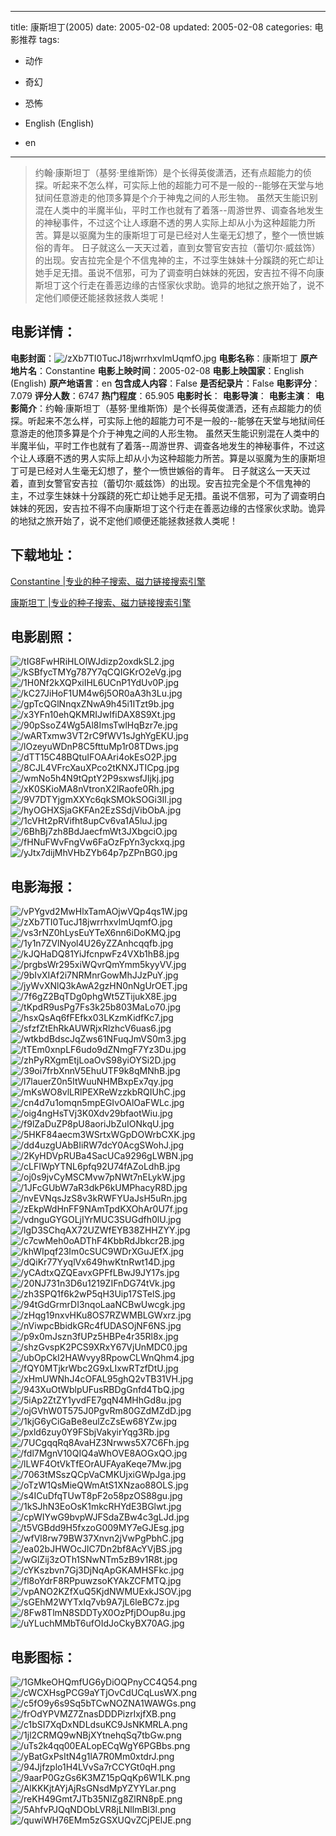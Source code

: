
---
title: 康斯坦丁(2005)
date: 2005-02-08
updated: 2005-02-08
categories: 电影推荐
tags:
- 动作
- 奇幻
- 恐怖

- English (English)
- en
---


> 约翰·康斯坦丁（基努·里维斯饰）是个长得英俊潇洒，还有点超能力的侦探。听起来不怎么样，可实际上他的超能力可不是一般的--能够在天堂与地狱间任意游走的他顶多算是个介于神鬼之间的人形生物。 虽然天生能识别混在人类中的半魔半仙，平时工作也就有了着落--周游世界、调查各地发生的神秘事件，不过这个让人琢磨不透的男人实际上却从小为这种超能力所苦。算是以驱魔为生的康斯坦丁可是已经对人生毫无幻想了，整个一愤世嫉俗的青年。 日子就这么一天天过着，直到女警官安吉拉（蕾切尔·威兹饰）的出现。安吉拉完全是个不信鬼神的主，不过孪生妹妹十分蹊跷的死亡却让她手足无措。虽说不信邪，可为了调查明白妹妹的死因，安吉拉不得不向康斯坦丁这个行走在善恶边缘的古怪家伙求助。诡异的地狱之旅开始了，说不定他们顺便还能拯救拯救人类呢！

## **电影详情**：

**电影封面**：<img src="https://image.tmdb.org/t/p/w200/zXb7TI0TucJ18jwrrhxvlmUqmfO.jpg" alt="/zXb7TI0TucJ18jwrrhxvlmUqmfO.jpg" title="/zXb7TI0TucJ18jwrrhxvlmUqmfO.jpg">
**电影名称**：康斯坦丁
**原产地片名**：Constantine
**电影上映时间**：2005-02-08
**电影上映国家**：English (English)
**原产地语言**：en
**包含成人内容**：False
**是否纪录片**：False
**电影评分**：7.079
**评分人数**：6747
**热门程度**：65.905
**电影时长**：
**电影导演**：
**电影主演**：
**电影简介**：约翰·康斯坦丁（基努·里维斯饰）是个长得英俊潇洒，还有点超能力的侦探。听起来不怎么样，可实际上他的超能力可不是一般的--能够在天堂与地狱间任意游走的他顶多算是个介于神鬼之间的人形生物。 虽然天生能识别混在人类中的半魔半仙，平时工作也就有了着落--周游世界、调查各地发生的神秘事件，不过这个让人琢磨不透的男人实际上却从小为这种超能力所苦。算是以驱魔为生的康斯坦丁可是已经对人生毫无幻想了，整个一愤世嫉俗的青年。 日子就这么一天天过着，直到女警官安吉拉（蕾切尔·威兹饰）的出现。安吉拉完全是个不信鬼神的主，不过孪生妹妹十分蹊跷的死亡却让她手足无措。虽说不信邪，可为了调查明白妹妹的死因，安吉拉不得不向康斯坦丁这个行走在善恶边缘的古怪家伙求助。诡异的地狱之旅开始了，说不定他们顺便还能拯救拯救人类呢！

## **下载地址**：
[Constantine |专业的种子搜索、磁力链接搜索引擎](https://movie.amd794.com:2083/?search=Constantine&ordering=&mode=match_phrase&page_size=10&page=1)

[康斯坦丁 |专业的种子搜索、磁力链接搜索引擎](https://movie.amd794.com:2083/?search=%E5%BA%B7%E6%96%AF%E5%9D%A6%E4%B8%81&ordering=&mode=match_phrase&page_size=10&page=1)
 

## **电影剧照**：
<img src="https://image.tmdb.org/t/p/original/tIG8FwHRiHLOlWJdizp2oxdkSL2.jpg" alt="/tIG8FwHRiHLOlWJdizp2oxdkSL2.jpg" title="/tIG8FwHRiHLOlWJdizp2oxdkSL2.jpg"><img src="https://image.tmdb.org/t/p/original/kSBfycTMYg787Y7qCQIGKrO2eVg.jpg" alt="/kSBfycTMYg787Y7qCQIGKrO2eVg.jpg" title="/kSBfycTMYg787Y7qCQIGKrO2eVg.jpg"><img src="https://image.tmdb.org/t/p/original/1H0Nf2kXQPxiIHL6UCnP1YdUv0P.jpg" alt="/1H0Nf2kXQPxiIHL6UCnP1YdUv0P.jpg" title="/1H0Nf2kXQPxiIHL6UCnP1YdUv0P.jpg"><img src="https://image.tmdb.org/t/p/original/kC27JiHoF1UM4w6j5OR0aA3h3Lu.jpg" alt="/kC27JiHoF1UM4w6j5OR0aA3h3Lu.jpg" title="/kC27JiHoF1UM4w6j5OR0aA3h3Lu.jpg"><img src="https://image.tmdb.org/t/p/original/gpTcQGlNnqxZNwA9h45i1ITzt9b.jpg" alt="/gpTcQGlNnqxZNwA9h45i1ITzt9b.jpg" title="/gpTcQGlNnqxZNwA9h45i1ITzt9b.jpg"><img src="https://image.tmdb.org/t/p/original/x3YFn10ehQKMRIJwIfiDAX8S9Xt.jpg" alt="/x3YFn10ehQKMRIJwIfiDAX8S9Xt.jpg" title="/x3YFn10ehQKMRIJwIfiDAX8S9Xt.jpg"><img src="https://image.tmdb.org/t/p/original/90pSsoZ4Wg5Al8ImsTwlHqBzr7e.jpg" alt="/90pSsoZ4Wg5Al8ImsTwlHqBzr7e.jpg" title="/90pSsoZ4Wg5Al8ImsTwlHqBzr7e.jpg"><img src="https://image.tmdb.org/t/p/original/wARTxmw3VT2rC9fWV1sJghYgEKU.jpg" alt="/wARTxmw3VT2rC9fWV1sJghYgEKU.jpg" title="/wARTxmw3VT2rC9fWV1sJghYgEKU.jpg"><img src="https://image.tmdb.org/t/p/original/lOzeyuWDnP8C5fttuMp1r08TDws.jpg" alt="/lOzeyuWDnP8C5fttuMp1r08TDws.jpg" title="/lOzeyuWDnP8C5fttuMp1r08TDws.jpg"><img src="https://image.tmdb.org/t/p/original/dTT15C48BQtuIFOAAri4okEsO2P.jpg" alt="/dTT15C48BQtuIFOAAri4okEsO2P.jpg" title="/dTT15C48BQtuIFOAAri4okEsO2P.jpg"><img src="https://image.tmdb.org/t/p/original/8CJL4VFrcXauXPco2tKNXJTICpg.jpg" alt="/8CJL4VFrcXauXPco2tKNXJTICpg.jpg" title="/8CJL4VFrcXauXPco2tKNXJTICpg.jpg"><img src="https://image.tmdb.org/t/p/original/wmNo5h4N9tQptY2P9sxwsfJIjkj.jpg" alt="/wmNo5h4N9tQptY2P9sxwsfJIjkj.jpg" title="/wmNo5h4N9tQptY2P9sxwsfJIjkj.jpg"><img src="https://image.tmdb.org/t/p/original/xK0SKioMA8nVtronX2lRaofe0Rh.jpg" alt="/xK0SKioMA8nVtronX2lRaofe0Rh.jpg" title="/xK0SKioMA8nVtronX2lRaofe0Rh.jpg"><img src="https://image.tmdb.org/t/p/original/9V7DTYjgmXXYc6qkSMOkSOGi3Il.jpg" alt="/9V7DTYjgmXXYc6qkSMOkSOGi3Il.jpg" title="/9V7DTYjgmXXYc6qkSMOkSOGi3Il.jpg"><img src="https://image.tmdb.org/t/p/original/hyOGHXSjaGKFAn2EzSSdjVibObA.jpg" alt="/hyOGHXSjaGKFAn2EzSSdjVibObA.jpg" title="/hyOGHXSjaGKFAn2EzSSdjVibObA.jpg"><img src="https://image.tmdb.org/t/p/original/1cVHt2pRVifht8upCv6va1A5luJ.jpg" alt="/1cVHt2pRVifht8upCv6va1A5luJ.jpg" title="/1cVHt2pRVifht8upCv6va1A5luJ.jpg"><img src="https://image.tmdb.org/t/p/original/6BhBj7zh8BdJaecfmWt3JXbgciO.jpg" alt="/6BhBj7zh8BdJaecfmWt3JXbgciO.jpg" title="/6BhBj7zh8BdJaecfmWt3JXbgciO.jpg"><img src="https://image.tmdb.org/t/p/original/fHNuFWvFngVw6FaOzFpYn3yckxq.jpg" alt="/fHNuFWvFngVw6FaOzFpYn3yckxq.jpg" title="/fHNuFWvFngVw6FaOzFpYn3yckxq.jpg"><img src="https://image.tmdb.org/t/p/original/yJtx7dijMhVHbZYb64p7pZPnBG0.jpg" alt="/yJtx7dijMhVHbZYb64p7pZPnBG0.jpg" title="/yJtx7dijMhVHbZYb64p7pZPnBG0.jpg">

## **电影海报**：
<img src="https://image.tmdb.org/t/p/original/vPYgvd2MwHlxTamAOjwVQp4qs1W.jpg" alt="/vPYgvd2MwHlxTamAOjwVQp4qs1W.jpg" title="/vPYgvd2MwHlxTamAOjwVQp4qs1W.jpg"><img src="https://image.tmdb.org/t/p/original/zXb7TI0TucJ18jwrrhxvlmUqmfO.jpg" alt="/zXb7TI0TucJ18jwrrhxvlmUqmfO.jpg" title="/zXb7TI0TucJ18jwrrhxvlmUqmfO.jpg"><img src="https://image.tmdb.org/t/p/original/vs3rNZ0hLysEuYTeX6nn6iDoKMQ.jpg" alt="/vs3rNZ0hLysEuYTeX6nn6iDoKMQ.jpg" title="/vs3rNZ0hLysEuYTeX6nn6iDoKMQ.jpg"><img src="https://image.tmdb.org/t/p/original/1y1n7ZVlNyol4U26yZZAnhcqqfb.jpg" alt="/1y1n7ZVlNyol4U26yZZAnhcqqfb.jpg" title="/1y1n7ZVlNyol4U26yZZAnhcqqfb.jpg"><img src="https://image.tmdb.org/t/p/original/kJQHaDQ81YiJfcnpwFz4VXb1hB8.jpg" alt="/kJQHaDQ81YiJfcnpwFz4VXb1hB8.jpg" title="/kJQHaDQ81YiJfcnpwFz4VXb1hB8.jpg"><img src="https://image.tmdb.org/t/p/original/prgbsWr295xiWQvrQmYmm5kyyVV.jpg" alt="/prgbsWr295xiWQvrQmYmm5kyyVV.jpg" title="/prgbsWr295xiWQvrQmYmm5kyyVV.jpg"><img src="https://image.tmdb.org/t/p/original/9bIvXIAf2i7NRMnrGowMhJJzPuY.jpg" alt="/9bIvXIAf2i7NRMnrGowMhJJzPuY.jpg" title="/9bIvXIAf2i7NRMnrGowMhJJzPuY.jpg"><img src="https://image.tmdb.org/t/p/original/jyWvXNlQ3kAwA2gzHN0nNgUrOET.jpg" alt="/jyWvXNlQ3kAwA2gzHN0nNgUrOET.jpg" title="/jyWvXNlQ3kAwA2gzHN0nNgUrOET.jpg"><img src="https://image.tmdb.org/t/p/original/7f6gZ2BqTDg0phgWt5ZTijukX8E.jpg" alt="/7f6gZ2BqTDg0phgWt5ZTijukX8E.jpg" title="/7f6gZ2BqTDg0phgWt5ZTijukX8E.jpg"><img src="https://image.tmdb.org/t/p/original/tKpdR9usPg7Fs3k25b803MaLo70.jpg" alt="/tKpdR9usPg7Fs3k25b803MaLo70.jpg" title="/tKpdR9usPg7Fs3k25b803MaLo70.jpg"><img src="https://image.tmdb.org/t/p/original/hsxQsAq6fFEfkx03LKzmKidfKc7.jpg" alt="/hsxQsAq6fFEfkx03LKzmKidfKc7.jpg" title="/hsxQsAq6fFEfkx03LKzmKidfKc7.jpg"><img src="https://image.tmdb.org/t/p/original/sfzfZtEhRkAUWRjxRlzhcV6uas6.jpg" alt="/sfzfZtEhRkAUWRjxRlzhcV6uas6.jpg" title="/sfzfZtEhRkAUWRjxRlzhcV6uas6.jpg"><img src="https://image.tmdb.org/t/p/original/wtkbdBdscJqZws61NFuqJmVS0m3.jpg" alt="/wtkbdBdscJqZws61NFuqJmVS0m3.jpg" title="/wtkbdBdscJqZws61NFuqJmVS0m3.jpg"><img src="https://image.tmdb.org/t/p/original/tTEm0xnpLF6udo9dZNmgF7Yz3Du.jpg" alt="/tTEm0xnpLF6udo9dZNmgF7Yz3Du.jpg" title="/tTEm0xnpLF6udo9dZNmgF7Yz3Du.jpg"><img src="https://image.tmdb.org/t/p/original/zhPyRXgmEtjLoaOvS98yiOYSi2D.jpg" alt="/zhPyRXgmEtjLoaOvS98yiOYSi2D.jpg" title="/zhPyRXgmEtjLoaOvS98yiOYSi2D.jpg"><img src="https://image.tmdb.org/t/p/original/39oi7frbXnnV5EhuUTF9k8qMNhB.jpg" alt="/39oi7frbXnnV5EhuUTF9k8qMNhB.jpg" title="/39oi7frbXnnV5EhuUTF9k8qMNhB.jpg"><img src="https://image.tmdb.org/t/p/original/l7lauerZ0n5ItWuuNHMBxpEx7qy.jpg" alt="/l7lauerZ0n5ItWuuNHMBxpEx7qy.jpg" title="/l7lauerZ0n5ItWuuNHMBxpEx7qy.jpg"><img src="https://image.tmdb.org/t/p/original/mKsWO8vlLRlPEXReWzzkbRQIUhC.jpg" alt="/mKsWO8vlLRlPEXReWzzkbRQIUhC.jpg" title="/mKsWO8vlLRlPEXReWzzkbRQIUhC.jpg"><img src="https://image.tmdb.org/t/p/original/cn4d7u1omqn5mpEGIvOAlOaFWLc.jpg" alt="/cn4d7u1omqn5mpEGIvOAlOaFWLc.jpg" title="/cn4d7u1omqn5mpEGIvOAlOaFWLc.jpg"><img src="https://image.tmdb.org/t/p/original/oig4ngHsTVj3K0Xdv29bfaotWiu.jpg" alt="/oig4ngHsTVj3K0Xdv29bfaotWiu.jpg" title="/oig4ngHsTVj3K0Xdv29bfaotWiu.jpg"><img src="https://image.tmdb.org/t/p/original/f9lZaDuZP8pU8aoriJbZuIONkqU.jpg" alt="/f9lZaDuZP8pU8aoriJbZuIONkqU.jpg" title="/f9lZaDuZP8pU8aoriJbZuIONkqU.jpg"><img src="https://image.tmdb.org/t/p/original/5HKF84aecm3WSrtxWGpDOWrbCXK.jpg" alt="/5HKF84aecm3WSrtxWGpDOWrbCXK.jpg" title="/5HKF84aecm3WSrtxWGpDOWrbCXK.jpg"><img src="https://image.tmdb.org/t/p/original/dd4uzgUAbBIiRW7dcY0AcgSWohJ.jpg" alt="/dd4uzgUAbBIiRW7dcY0AcgSWohJ.jpg" title="/dd4uzgUAbBIiRW7dcY0AcgSWohJ.jpg"><img src="https://image.tmdb.org/t/p/original/2KyHDVpRUBa4SacUCa9296gLWBN.jpg" alt="/2KyHDVpRUBa4SacUCa9296gLWBN.jpg" title="/2KyHDVpRUBa4SacUCa9296gLWBN.jpg"><img src="https://image.tmdb.org/t/p/original/cLFIWpYTNL6pfq92U74fAZoLdhB.jpg" alt="/cLFIWpYTNL6pfq92U74fAZoLdhB.jpg" title="/cLFIWpYTNL6pfq92U74fAZoLdhB.jpg"><img src="https://image.tmdb.org/t/p/original/oj0s9jvCyMSCMvw7pNWt7nELykW.jpg" alt="/oj0s9jvCyMSCMvw7pNWt7nELykW.jpg" title="/oj0s9jvCyMSCMvw7pNWt7nELykW.jpg"><img src="https://image.tmdb.org/t/p/original/1JFcGUbW7aR3dkP6kUMPhacyR8D.jpg" alt="/1JFcGUbW7aR3dkP6kUMPhacyR8D.jpg" title="/1JFcGUbW7aR3dkP6kUMPhacyR8D.jpg"><img src="https://image.tmdb.org/t/p/original/nvEVNqsJzS8v3kRWFYUaJsH5uRn.jpg" alt="/nvEVNqsJzS8v3kRWFYUaJsH5uRn.jpg" title="/nvEVNqsJzS8v3kRWFYUaJsH5uRn.jpg"><img src="https://image.tmdb.org/t/p/original/zEkpWdHnFF9NAmTpdKXOhAr0U7f.jpg" alt="/zEkpWdHnFF9NAmTpdKXOhAr0U7f.jpg" title="/zEkpWdHnFF9NAmTpdKXOhAr0U7f.jpg"><img src="https://image.tmdb.org/t/p/original/vdnguGYGOLjIYrMUC3SUGdfh0lU.jpg" alt="/vdnguGYGOLjIYrMUC3SUGdfh0lU.jpg" title="/vdnguGYGOLjIYrMUC3SUGdfh0lU.jpg"><img src="https://image.tmdb.org/t/p/original/lgD3SChqAX72UZWfEYB38ZHHZYY.jpg" alt="/lgD3SChqAX72UZWfEYB38ZHHZYY.jpg" title="/lgD3SChqAX72UZWfEYB38ZHHZYY.jpg"><img src="https://image.tmdb.org/t/p/original/c7cwMeh0oADThF4KbbRdJbkcr2B.jpg" alt="/c7cwMeh0oADThF4KbbRdJbkcr2B.jpg" title="/c7cwMeh0oADThF4KbbRdJbkcr2B.jpg"><img src="https://image.tmdb.org/t/p/original/khWIpqf23Im0cSUC9WDrXGuJEfX.jpg" alt="/khWIpqf23Im0cSUC9WDrXGuJEfX.jpg" title="/khWIpqf23Im0cSUC9WDrXGuJEfX.jpg"><img src="https://image.tmdb.org/t/p/original/dQiKr77YyqlVx649hwKtnRwt14D.jpg" alt="/dQiKr77YyqlVx649hwKtnRwt14D.jpg" title="/dQiKr77YyqlVx649hwKtnRwt14D.jpg"><img src="https://image.tmdb.org/t/p/original/yCAdtxQZQEavxGPFfLBwJ9JY17s.jpg" alt="/yCAdtxQZQEavxGPFfLBwJ9JY17s.jpg" title="/yCAdtxQZQEavxGPFfLBwJ9JY17s.jpg"><img src="https://image.tmdb.org/t/p/original/20NJ731n3D6u1219ZIFnDG74tVk.jpg" alt="/20NJ731n3D6u1219ZIFnDG74tVk.jpg" title="/20NJ731n3D6u1219ZIFnDG74tVk.jpg"><img src="https://image.tmdb.org/t/p/original/zh3SPQ1f6k2wP5qH3Uip17STelS.jpg" alt="/zh3SPQ1f6k2wP5qH3Uip17STelS.jpg" title="/zh3SPQ1f6k2wP5qH3Uip17STelS.jpg"><img src="https://image.tmdb.org/t/p/original/94tGdGrmrDI3nqoLaaNCBwUwcgk.jpg" alt="/94tGdGrmrDI3nqoLaaNCBwUwcgk.jpg" title="/94tGdGrmrDI3nqoLaaNCBwUwcgk.jpg"><img src="https://image.tmdb.org/t/p/original/zHqg19nxvHKu8OS7RZWMBLGWxrz.jpg" alt="/zHqg19nxvHKu8OS7RZWMBLGWxrz.jpg" title="/zHqg19nxvHKu8OS7RZWMBLGWxrz.jpg"><img src="https://image.tmdb.org/t/p/original/nViwpcBbidkGRc4fUDASOjNF6NS.jpg" alt="/nViwpcBbidkGRc4fUDASOjNF6NS.jpg" title="/nViwpcBbidkGRc4fUDASOjNF6NS.jpg"><img src="https://image.tmdb.org/t/p/original/p9x0mJszn3fUPz5HBPe4r35Rl8x.jpg" alt="/p9x0mJszn3fUPz5HBPe4r35Rl8x.jpg" title="/p9x0mJszn3fUPz5HBPe4r35Rl8x.jpg"><img src="https://image.tmdb.org/t/p/original/shzGvspK2PCS9XRxY67VjUnMDC0.jpg" alt="/shzGvspK2PCS9XRxY67VjUnMDC0.jpg" title="/shzGvspK2PCS9XRxY67VjUnMDC0.jpg"><img src="https://image.tmdb.org/t/p/original/ubOpCkI2HAWvyy8RpowCLWnQhm4.jpg" alt="/ubOpCkI2HAWvyy8RpowCLWnQhm4.jpg" title="/ubOpCkI2HAWvyy8RpowCLWnQhm4.jpg"><img src="https://image.tmdb.org/t/p/original/fQY0MTjkrWbc2G9xLIxwRTzfDtU.jpg" alt="/fQY0MTjkrWbc2G9xLIxwRTzfDtU.jpg" title="/fQY0MTjkrWbc2G9xLIxwRTzfDtU.jpg"><img src="https://image.tmdb.org/t/p/original/xHmUWNhJ4cOFAL95ghQ2vTB31VH.jpg" alt="/xHmUWNhJ4cOFAL95ghQ2vTB31VH.jpg" title="/xHmUWNhJ4cOFAL95ghQ2vTB31VH.jpg"><img src="https://image.tmdb.org/t/p/original/943XuOtWblpUFusRBDgGnfd4TbQ.jpg" alt="/943XuOtWblpUFusRBDgGnfd4TbQ.jpg" title="/943XuOtWblpUFusRBDgGnfd4TbQ.jpg"><img src="https://image.tmdb.org/t/p/original/5iAp2ZtZY1yvdFE7gqN4MHhGd8u.jpg" alt="/5iAp2ZtZY1yvdFE7gqN4MHhGd8u.jpg" title="/5iAp2ZtZY1yvdFE7gqN4MHhGd8u.jpg"><img src="https://image.tmdb.org/t/p/original/ojGVhW0T575J0PgvRm80GZdMZdD.jpg" alt="/ojGVhW0T575J0PgvRm80GZdMZdD.jpg" title="/ojGVhW0T575J0PgvRm80GZdMZdD.jpg"><img src="https://image.tmdb.org/t/p/original/1kjG6yCiGaBe8eulZcZsEw68YZw.jpg" alt="/1kjG6yCiGaBe8eulZcZsEw68YZw.jpg" title="/1kjG6yCiGaBe8eulZcZsEw68YZw.jpg"><img src="https://image.tmdb.org/t/p/original/pxld6zuy0Y9FSbjVakyirYqg3Rb.jpg" alt="/pxld6zuy0Y9FSbjVakyirYqg3Rb.jpg" title="/pxld6zuy0Y9FSbjVakyirYqg3Rb.jpg"><img src="https://image.tmdb.org/t/p/original/7UCgqqRq8AvaHZ3Nrwws5X7C6Fh.jpg" alt="/7UCgqqRq8AvaHZ3Nrwws5X7C6Fh.jpg" title="/7UCgqqRq8AvaHZ3Nrwws5X7C6Fh.jpg"><img src="https://image.tmdb.org/t/p/original/fdl7MgnV10QIQ4aWhOVE8AOGxQO.jpg" alt="/fdl7MgnV10QIQ4aWhOVE8AOGxQO.jpg" title="/fdl7MgnV10QIQ4aWhOVE8AOGxQO.jpg"><img src="https://image.tmdb.org/t/p/original/lLWF4OtVkTfEOrAUFAyaKeqe7Mw.jpg" alt="/lLWF4OtVkTfEOrAUFAyaKeqe7Mw.jpg" title="/lLWF4OtVkTfEOrAUFAyaKeqe7Mw.jpg"><img src="https://image.tmdb.org/t/p/original/7063tMSszQCpVaCMKUjxiGWpJga.jpg" alt="/7063tMSszQCpVaCMKUjxiGWpJga.jpg" title="/7063tMSszQCpVaCMKUjxiGWpJga.jpg"><img src="https://image.tmdb.org/t/p/original/oTzW1QsMieQWmAtS1XNzao88OLS.jpg" alt="/oTzW1QsMieQWmAtS1XNzao88OLS.jpg" title="/oTzW1QsMieQWmAtS1XNzao88OLS.jpg"><img src="https://image.tmdb.org/t/p/original/s4ICuDfqTUwT8pF2o58pzOS88gu.jpg" alt="/s4ICuDfqTUwT8pF2o58pzOS88gu.jpg" title="/s4ICuDfqTUwT8pF2o58pzOS88gu.jpg"><img src="https://image.tmdb.org/t/p/original/1kSJhN3EoOsK1mkcRHYdE3BGlwt.jpg" alt="/1kSJhN3EoOsK1mkcRHYdE3BGlwt.jpg" title="/1kSJhN3EoOsK1mkcRHYdE3BGlwt.jpg"><img src="https://image.tmdb.org/t/p/original/cpWIYwG9bvpWJFSdaZBw4c3gLJd.jpg" alt="/cpWIYwG9bvpWJFSdaZBw4c3gLJd.jpg" title="/cpWIYwG9bvpWJFSdaZBw4c3gLJd.jpg"><img src="https://image.tmdb.org/t/p/original/t5VGBdd9H5fxzoG009MY7eGJEsg.jpg" alt="/t5VGBdd9H5fxzoG009MY7eGJEsg.jpg" title="/t5VGBdd9H5fxzoG009MY7eGJEsg.jpg"><img src="https://image.tmdb.org/t/p/original/wfVl8rw79BW37Xnvn2jVwPgPbhC.jpg" alt="/wfVl8rw79BW37Xnvn2jVwPgPbhC.jpg" title="/wfVl8rw79BW37Xnvn2jVwPgPbhC.jpg"><img src="https://image.tmdb.org/t/p/original/ea02bJHWOcJlC7Dn2bf8AcYVjBS.jpg" alt="/ea02bJHWOcJlC7Dn2bf8AcYVjBS.jpg" title="/ea02bJHWOcJlC7Dn2bf8AcYVjBS.jpg"><img src="https://image.tmdb.org/t/p/original/wGlZij3zOTh1SNwNTm5zB9v1R8t.jpg" alt="/wGlZij3zOTh1SNwNTm5zB9v1R8t.jpg" title="/wGlZij3zOTh1SNwNTm5zB9v1R8t.jpg"><img src="https://image.tmdb.org/t/p/original/cYKszbvn7Gj3DjNqApGKAMHSFkc.jpg" alt="/cYKszbvn7Gj3DjNqApGKAMHSFkc.jpg" title="/cYKszbvn7Gj3DjNqApGKAMHSFkc.jpg"><img src="https://image.tmdb.org/t/p/original/fl8oYdrF8RPpuwzsoKYAkZCFMTQ.jpg" alt="/fl8oYdrF8RPpuwzsoKYAkZCFMTQ.jpg" title="/fl8oYdrF8RPpuwzsoKYAkZCFMTQ.jpg"><img src="https://image.tmdb.org/t/p/original/vpANO2KZfXuQ5KjdNWMUExkJSOV.jpg" alt="/vpANO2KZfXuQ5KjdNWMUExkJSOV.jpg" title="/vpANO2KZfXuQ5KjdNWMUExkJSOV.jpg"><img src="https://image.tmdb.org/t/p/original/sGEhM2WYTxIq7vb9A7jL6leBC7z.jpg" alt="/sGEhM2WYTxIq7vb9A7jL6leBC7z.jpg" title="/sGEhM2WYTxIq7vb9A7jL6leBC7z.jpg"><img src="https://image.tmdb.org/t/p/original/8Fw8TlmN8SDDTyX0OzPfjDOup8u.jpg" alt="/8Fw8TlmN8SDDTyX0OzPfjDOup8u.jpg" title="/8Fw8TlmN8SDDTyX0OzPfjDOup8u.jpg"><img src="https://image.tmdb.org/t/p/original/uYLuchMMbT6ufOIdJoCkyBX70AG.jpg" alt="/uYLuchMMbT6ufOIdJoCkyBX70AG.jpg" title="/uYLuchMMbT6ufOIdJoCkyBX70AG.jpg">

## **电影图标**：
<img src="https://image.tmdb.org/t/p/original/1GMkeOHQmfUG6yDiOQPnyCC4Q54.png" alt="/1GMkeOHQmfUG6yDiOQPnyCC4Q54.png" title="/1GMkeOHQmfUG6yDiOQPnyCC4Q54.png"><img src="https://image.tmdb.org/t/p/original/cWCXHsgPCG9aYTjOvCdUCqLusWX.png" alt="/cWCXHsgPCG9aYTjOvCdUCqLusWX.png" title="/cWCXHsgPCG9aYTjOvCdUCqLusWX.png"><img src="https://image.tmdb.org/t/p/original/c5fO9y6s9Sq5bTCwNOZNA1WAWGs.png" alt="/c5fO9y6s9Sq5bTCwNOZNA1WAWGs.png" title="/c5fO9y6s9Sq5bTCwNOZNA1WAWGs.png"><img src="https://image.tmdb.org/t/p/original/frOdYPVMZ7ZnasDDDPizrIxjfXB.png" alt="/frOdYPVMZ7ZnasDDDPizrIxjfXB.png" title="/frOdYPVMZ7ZnasDDDPizrIxjfXB.png"><img src="https://image.tmdb.org/t/p/original/c1bSI7XqDxNDLdsuKC9JsNKMRLA.png" alt="/c1bSI7XqDxNDLdsuKC9JsNKMRLA.png" title="/c1bSI7XqDxNDLdsuKC9JsNKMRLA.png"><img src="https://image.tmdb.org/t/p/original/1jl2CRMQ9wNBjXYtnehqSq7tbGw.png" alt="/1jl2CRMQ9wNBjXYtnehqSq7tbGw.png" title="/1jl2CRMQ9wNBjXYtnehqSq7tbGw.png"><img src="https://image.tmdb.org/t/p/original/uTs2k4qq00EALopECqWgY6PGBbs.png" alt="/uTs2k4qq00EALopECqWgY6PGBbs.png" title="/uTs2k4qq00EALopECqWgY6PGBbs.png"><img src="https://image.tmdb.org/t/p/original/yBatGxPsItN4g1lA7R0Mm0xtdrJ.png" alt="/yBatGxPsItN4g1lA7R0Mm0xtdrJ.png" title="/yBatGxPsItN4g1lA7R0Mm0xtdrJ.png"><img src="https://image.tmdb.org/t/p/original/94Jjfzplo1H4LVvSa7rCCYGt0qH.png" alt="/94Jjfzplo1H4LVvSa7rCCYGt0qH.png" title="/94Jjfzplo1H4LVvSa7rCCYGt0qH.png"><img src="https://image.tmdb.org/t/p/original/9aarP0GzGs6K3MZ15pQqKp6W1LK.png" alt="/9aarP0GzGs6K3MZ15pQqKp6W1LK.png" title="/9aarP0GzGs6K3MZ15pQqKp6W1LK.png"><img src="https://image.tmdb.org/t/p/original/AlKKKjtAYjAjRsGNsdMpYZYYLar.png" alt="/AlKKKjtAYjAjRsGNsdMpYZYYLar.png" title="/AlKKKjtAYjAjRsGNsdMpYZYYLar.png"><img src="https://image.tmdb.org/t/p/original/reKH49Gmt7JTb35NIZg8ZlRN8pE.png" alt="/reKH49Gmt7JTb35NIZg8ZlRN8pE.png" title="/reKH49Gmt7JTb35NIZg8ZlRN8pE.png"><img src="https://image.tmdb.org/t/p/original/5AhfvPJQqNDObLVR8jLNllmBl3l.png" alt="/5AhfvPJQqNDObLVR8jLNllmBl3l.png" title="/5AhfvPJQqNDObLVR8jLNllmBl3l.png"><img src="https://image.tmdb.org/t/p/original/quwiWH76EMm5zGSXUQvZCjPElJE.png" alt="/quwiWH76EMm5zGSXUQvZCjPElJE.png" title="/quwiWH76EMm5zGSXUQvZCjPElJE.png">

